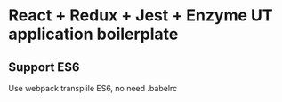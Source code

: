 # React + Redux + Jest + Enzyme UT application boilerplate

## Support ES6
  Use webpack transplile ES6, no need .babelrc
  
## 